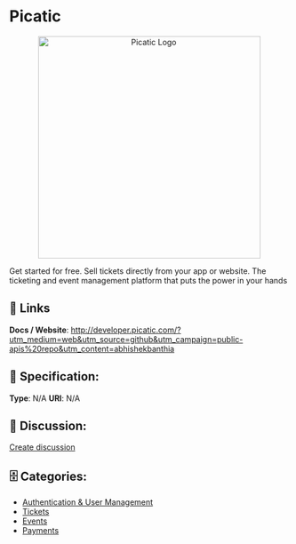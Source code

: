 # Picatic
<p align="center">
    <img width="400" src="https://raw.githubusercontent.com/apis-list/apis-list/main/apis/picatic/logo_256x256.png" alt="Picatic Logo"/>
</p>

Get started for free. Sell tickets directly from your app or website. The ticketing and event management platform that puts the power in your hands

##  🔗 Links
**Docs / Website**: http://developer.picatic.com/?utm_medium=web&utm_source=github&utm_campaign=public-apis%20repo&utm_content=abhishekbanthia

## 🧬 Specification:
**Type**: N/A
**URI**: N/A

## 💬 Discussion:
[Create discussion](https://github.com/apis-list/apis-list/discussions/new)

## 🗄️ Categories:
- [Authentication & User Management](https://github.com/apis-list/apis-list#authentication-and-user-management)
- [Tickets](https://github.com/apis-list/apis-list#tickets)
- [Events](https://github.com/apis-list/apis-list#events)
- [Payments](https://github.com/apis-list/apis-list#payments)







